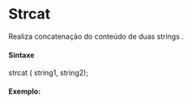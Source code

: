 # **Strcat**

Realiza concatenação do conteúdo de duas strings .

#### **Sintaxe**

strcat \( string1, string2\);

#### **Exemplo:**





